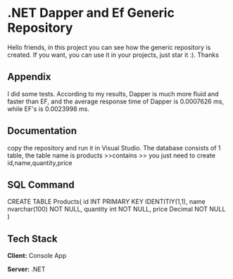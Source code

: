 
# .NET Dapper and Ef Generic Repository 

Hello friends, in this project you can see how the generic repository is created. If you want, you can use it in your projects, just star it :). Thanks


## Appendix

I did some tests. According to my results, Dapper is much more fluid and faster than EF, and the average response time of Dapper is 0.0007626 ms, while EF's is 0.0023998 ms.


## Documentation

copy the repository and run it in Visual Studio.
The database consists of 1 table, the table name is products >>contains >> you just need to create id,name,quantity,price

## SQL Command
CREATE TABLE Products(
    id INT PRIMARY KEY IDENTITIY(1,1),
    name nvarchar(100) NOT NULL,
    quantity int NOT NULL,
    price Decimal NOT NULL
)


## Tech Stack

**Client:** Console App

**Server:** .NET

